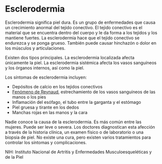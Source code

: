 Esclerodermia
=============


Esclerodermia significa piel dura. Es un grupo de enfermedades que causa un crecimiento anormal del tejido conectivo. El tejido conectivo es el material que se encuentra dentro del cuerpo y le da forma a los tejidos y los mantiene fuertes. La esclerodermia hace que el tejido conectivo se endurezca y se ponga grueso. También puede causar hinchazón o dolor en los músculos y articulaciones. 


Existen dos tipos principales. La esclerodermia localizada afecta únicamente la piel. La esclerodermia sistémica afecta los vasos sanguíneos y los órganos internos, así como la piel. 


Los síntomas de esclerodermia incluyen:


* Depósitos de calcio en los tejidos conectivos
* [Fenómeno de Reynaud](https://medlineplus.gov/spanish/raynaudsdisease.html), estrechamiento de los vasos sanguíneos de las manos o los pies
* Inflamación del esófago, el tubo entre la garganta y el estómago
* Piel gruesa y tirante en los dedos
* Manchas rojas en las manos y la cara


Nadie conoce la causa de la esclerodermia. Es más común entre las mujeres. Puede ser leve o severa. Los doctores diagnostican esta afección a través de la historia clínica, un examen físico o de laboratorio o una biopsia de piel. No existe una cura, pero existen varios tratamientos para controlar los síntomas y complicaciones. 


NIH: Instituto Nacional de Artritis y Enfermedades Musculoesqueléticas y de la Piel 

